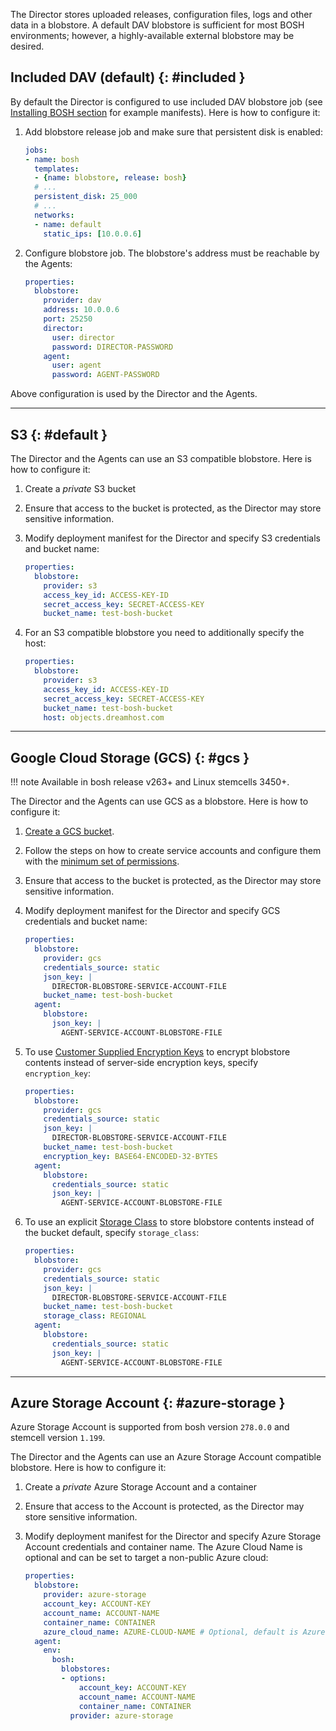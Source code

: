 The Director stores uploaded releases, configuration files, logs and other data
in a blobstore. A default DAV blobstore is sufficient for most BOSH
environments; however, a highly-available external blobstore may be desired.



## Included DAV (default) {: #included }

By default the Director is configured to use included DAV blobstore job (see [Installing BOSH section](index.md#install) for example manifests). Here is how to configure it:

1. Add blobstore release job and make sure that persistent disk is enabled:

    ```yaml
    jobs:
    - name: bosh
      templates:
      - {name: blobstore, release: bosh}
      # ...
      persistent_disk: 25_000
      # ...
      networks:
      - name: default
        static_ips: [10.0.0.6]
    ```

1. Configure blobstore job. The blobstore's address must be reachable by the Agents:

    ```yaml
    properties:
      blobstore:
        provider: dav
        address: 10.0.0.6
        port: 25250
        director:
          user: director
          password: DIRECTOR-PASSWORD
        agent:
          user: agent
          password: AGENT-PASSWORD
    ```

Above configuration is used by the Director and the Agents.

---
## S3 {: #default }

The Director and the Agents can use an S3 compatible blobstore. Here is how to configure it:

1. Create a *private* S3 bucket

1. Ensure that access to the bucket is protected, as the Director may store sensitive information.

1. Modify deployment manifest for the Director and specify S3 credentials and bucket name:

    ```yaml
    properties:
      blobstore:
        provider: s3
        access_key_id: ACCESS-KEY-ID
        secret_access_key: SECRET-ACCESS-KEY
        bucket_name: test-bosh-bucket
    ```

1. For an S3 compatible blobstore you need to additionally specify the host:

    ```yaml
    properties:
      blobstore:
        provider: s3
        access_key_id: ACCESS-KEY-ID
        secret_access_key: SECRET-ACCESS-KEY
        bucket_name: test-bosh-bucket
        host: objects.dreamhost.com
    ```

---
## Google Cloud Storage (GCS) {: #gcs }

!!! note
    Available in bosh release v263+ and Linux stemcells 3450+.

The Director and the Agents can use GCS as a blobstore. Here is how to configure it:

1. [Create a GCS bucket](https://cloud.google.com/storage/docs/creating-buckets).

1. Follow the steps on how to create service accounts and configure them with the [minimum set of permissions](google-required-permissions.md#director-with-gcs-blobstore).

1. Ensure that access to the bucket is protected, as the Director may store sensitive information.

1. Modify deployment manifest for the Director and specify GCS credentials and bucket name:

    ```yaml
    properties:
      blobstore:
        provider: gcs
        credentials_source: static
        json_key: |
          DIRECTOR-BLOBSTORE-SERVICE-ACCOUNT-FILE
        bucket_name: test-bosh-bucket
      agent:
        blobstore:
          json_key: |
            AGENT-SERVICE-ACCOUNT-BLOBSTORE-FILE
    ```

1. To use [Customer Supplied Encryption Keys](https://cloud.google.com/storage/docs/encryption#customer-supplied)
to encrypt blobstore contents instead of server-side encryption keys, specify `encryption_key`:

    ```yaml
    properties:
      blobstore:
        provider: gcs
        credentials_source: static
        json_key: |
          DIRECTOR-BLOBSTORE-SERVICE-ACCOUNT-FILE
        bucket_name: test-bosh-bucket
        encryption_key: BASE64-ENCODED-32-BYTES
      agent:
        blobstore:
          credentials_source: static
          json_key: |
            AGENT-SERVICE-ACCOUNT-BLOBSTORE-FILE
    ```

1. To use an explicit [Storage Class](https://cloud.google.com/storage/docs/storage-classes)
to store blobstore contents instead of the bucket default, specify `storage_class`:

    ```yaml
    properties:
      blobstore:
        provider: gcs
        credentials_source: static
        json_key: |
          DIRECTOR-BLOBSTORE-SERVICE-ACCOUNT-FILE
        bucket_name: test-bosh-bucket
        storage_class: REGIONAL
      agent:
        blobstore:
          credentials_source: static
          json_key: |
            AGENT-SERVICE-ACCOUNT-BLOBSTORE-FILE
    ```
   
---
## Azure Storage Account {: #azure-storage }

Azure Storage Account is supported from bosh version `278.0.0` and stemcell version `1.199`.

The Director and the Agents can use an Azure Storage Account compatible blobstore. Here is how to configure it:

1. Create a *private* Azure Storage Account and a container

1. Ensure that access to the Account is protected, as the Director may store sensitive information.

1. Modify deployment manifest for the Director and specify Azure Storage Account credentials and container name. The Azure Cloud Name is optional and can be set to target a non-public Azure cloud:

    ```yaml
    properties:
      blobstore:
        provider: azure-storage
        account_key: ACCOUNT-KEY
        account_name: ACCOUNT-NAME
        container_name: CONTAINER
        azure_cloud_name: AZURE-CLOUD-NAME # Optional, default is AzureCloud
      agent:  
        env:
          bosh:
            blobstores:
            - options: 
                account_key: ACCOUNT-KEY
                account_name: ACCOUNT-NAME
                container_name: CONTAINER
              provider: azure-storage
    ```
